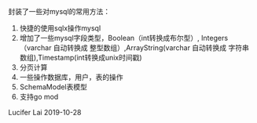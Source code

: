封装了一些对mysql的常用方法：

1. 快捷的使用sqlx操作mysql
2. 增加了一些mysql字段类型，Boolean（int转换成布尔型）, Integers（varchar 自动转换成 整型数组）,ArrayString(varchar 自动转换成 字符串数组),Timestamp(int转换成unix时间戳)
3. 分页计算
4. 一些操作数据库，用户，表的操作
5. SchemaModel表模型
6. 支持go mod

Lucifer Lai 
2019-10-28